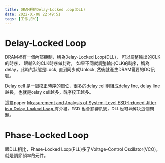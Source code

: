 ```yaml
---
title: DRAM裡的Delay-Locked Loop(DLL)
date: 2022-01-08 22:49:51
tags: [工作,EMC]
---
```

<link rel="stylesheet" href="https://cdn.jsdelivr.net/npm/bootstrap-icons@1.10.0/font/bootstrap-icons.css">

# <i class="bi bi-book"></i> Delay-Locked Loop

DRAM裡有一個內部機制，稱為Delay-Locked Loop(DLL)， 可以調整輸出的CLK的時序， 跟輸入的CLK時序做比對， 如果不同就調整輸出CLK的時序，稱為delay，此時的狀態是Lock, 直到同步就Unlock, 然後就產生DRAM需要的DQ訊號。

Delay cell 是一個校正時序的單位，很多的delay cell則組成delay line, delay line越長，也就是delay cell越多，時序校正越多。

這篇paper <a href=https://ieeexplore.ieee.org/document/8823945> Measurement and Analysis of System-Level ESD-Induced Jitter in a Delay-Locked Loop </a> 有介紹，ESD 也會影響訊號，DLL也可以解決這個問題。

# <i class="bi bi-book"></i> Phase-Locked Loop
跟DLL相比，Phase-Locked Loop(PLL)多了Voltage-Control Oscillator(VCO)，就是調節頻率的元件。




